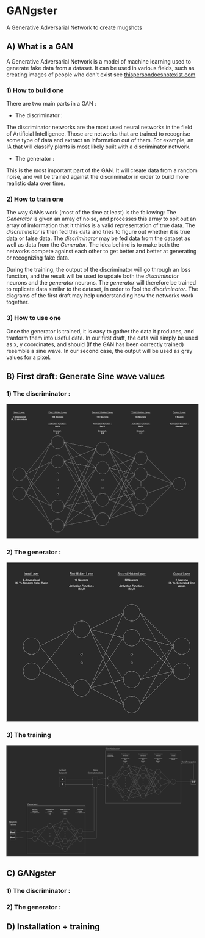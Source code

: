 # GANgster

A Generative Adversarial Network to create mugshots

## A) What is a GAN

A Generative Adversarial Network is a model of machine learning used to generate fake data from a dataset. It can be used in various fields, such as creating images of people who don't exist see [thispersondoesnotexist.com](https://thispersondoesnotexist.com/)

### 1) How to build one

There are two main parts in a GAN :

- The discriminator :

The discriminator networks are the most used neural networks in the field of Artificial Intelligence. Those are networks that are trained to recognise some type of data and extract an information out of them. For example, an IA that will classify plants is most likely built with a discriminator network.

- The generator :

This is the most important part of the GAN. It will create data from a random noise, and will be trained against the discriminator in order to build more realistic data over time.

### 2) How to train one


The way GANs work (most of the time at least) is the following: The _Generator_ is given an array of noise, and processes this array to spit out an array of imformation that it thinks is a valid representation of true data. The _discriminator_ is then fed this data and tries to figure out whether it is true data or false data. The _discriminator_ may be fed data from the dataset as well as data from the _Generator_. The idea behind is to make both the networks compete against each other to get better and better at generating or recognizing fake data.

During the training, the output of the discriminator will go through an loss function, and the result will be used to update both the _discriminator_ neurons and the _generator_ neurons. The _generator_ will therefore be trained to replicate data similar to the dataset, in order to fool the _discriminator_. The diagrams of the first draft may help understanding how the networks work together.

### 3) How to use one

Once the generator is trained, it is easy to gather the data it produces, and tranform them into useful data. In our first draft, the data will simply be used as x, y coordinates, and should (If the GAN has been correctly trained) resemble a sine wave. In our second case, the output will be used as gray values for a pixel.

## B) First draft: Generate Sine wave values

### 1) The discriminator :

![SineDiscriminator](Diagrams/SineTest/SineDiscriminator.png)

### 2) The generator :

![SineGenerator](Diagrams/SineTest/SineGenerator.png)

### 3) The training

![TrainingDiagram](Diagrams/SineTest/TrainingDiagram.png)

## C) GANgster

### 1) The discriminator :

### 2) The generator :

## D) Installation + training
